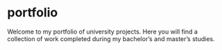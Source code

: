 # portfolio
Welcome to my portfolio of university projects. Here you will find a collection of work completed during my bachelor’s and master’s studies. 
